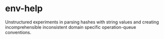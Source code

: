 # env-help
Unstructured experiments in parsing hashes with string values and creating incomprehensible inconsistent domain specific operation-queue conventions.
